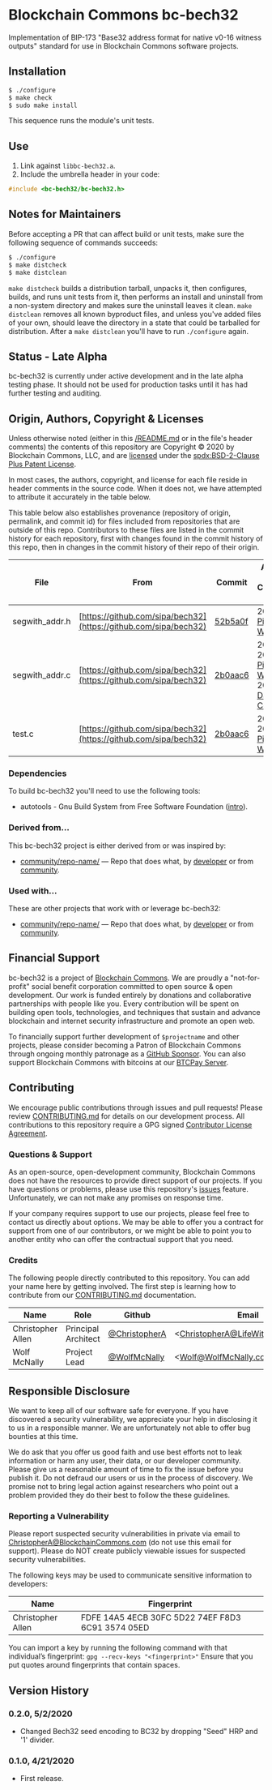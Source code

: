 # Blockchain Commons bc-bech32

Implementation of BIP-173 "Base32 address format for native v0-16 witness outputs" standard for use in Blockchain Commons software projects.

## Installation

```bash
$ ./configure
$ make check
$ sudo make install
```

This sequence runs the module's unit tests.

## Use

1. Link against `libbc-bech32.a`.
2. Include the umbrella header in your code:

```c
#include <bc-bech32/bc-bech32.h>
```

## Notes for Maintainers

Before accepting a PR that can affect build or unit tests, make sure the following sequence of commands succeeds:

```bash
$ ./configure
$ make distcheck
$ make distclean
```

`make distcheck` builds a distribution tarball, unpacks it, then configures, builds, and runs unit tests from it, then performs an install and uninstall from a non-system directory and makes sure the uninstall leaves it clean. `make distclean` removes all known byproduct files, and unless you've added files of your own, should leave the directory in a state that could be tarballed for distribution. After a `make distclean` you'll have to run `./configure` again.

## Status - Late Alpha

bc-bech32 is currently under active development and in the late alpha testing phase. It should not be used for production tasks until it has had further testing and auditing.

## Origin, Authors, Copyright & Licenses

Unless otherwise noted (either in this [/README.md](./README.md) or in the file's header comments) the contents of this repository are Copyright © 2020 by Blockchain Commons, LLC, and are [licensed](./LICENSE) under the [spdx:BSD-2-Clause Plus Patent License](https://spdx.org/licenses/BSD-2-Clause-Patent.html).

In most cases, the authors, copyright, and license for each file reside in header comments in the source code. When it does not, we have attempted to attribute it accurately in the table below.

This table below also establishes provenance (repository of origin, permalink, and commit id) for files included from repositories that are outside of this repo. Contributors to these files are listed in the commit history for each repository, first with changes found in the commit history of this repo, then in changes in the commit history of their repo of their origin.

| File      | From                                                         | Commit                                                       | Authors & Copyright (c)                                | License                                                     |
| --------- | ------------------------------------------------------------ | ------------------------------------------------------------ | ------------------------------------------------------ | ----------------------------------------------------------- |
| segwith_addr.h | [https://github.com/sipa/bech32](https://github.com/sipa/bech32) | [52b5a0f](https://github.com/sipa/bech32/commit/52b5a0fa6d3174c4150393fb7d6b58d34b4f5e0b#diff-e41fa0689fedfaab3c4cdcc018ca67cb) | 2017 [Pieter Wuille](https://github.com/sipa)  | [MIT](https://spdx.org/licenses/MIT)                        |
| segwith_addr.c | [https://github.com/sipa/bech32](https://github.com/sipa/bech32) | [2b0aac6](https://github.com/sipa/bech32/commit/2b0aac650ce560fb2b2a2bebeacaa5c87d7e5938) | 2017-2018 [Pieter Wuille](https://github.com/sipa)<br/>2017 [Daniel Cousens](https://github.com/dcousens)  | [MIT](https://spdx.org/licenses/MIT)                        |
| test.c | [https://github.com/sipa/bech32](https://github.com/sipa/bech32) | [2b0aac6](https://github.com/sipa/bech32/commit/2b0aac650ce560fb2b2a2bebeacaa5c87d7e5938) | 2017-2018 [Pieter Wuille](https://github.com/sipa)  | [MIT](https://spdx.org/licenses/MIT)                        |

### Dependencies

To build bc-bech32 you'll need to use the following tools:

- autotools - Gnu Build System from Free Software Foundation ([intro](https://www.gnu.org/software/automake/manual/html_node/Autotools-Introduction.html)).

### Derived from…

This bc-bech32 project is either derived from or was inspired by:

- [community/repo-name/](https://github.com/community/repo-name) — Repo that does what, by [developer](https://github.com/developer)  or from  [community](https://community.com).

### Used with…

These are other projects that work with or leverage bc-bech32:

- [community/repo-name/](https://github.com/community/repo-name) — Repo that does what, by [developer](https://github.com/developer)  or from  [community](https://community.com).

## Financial Support

bc-bech32 is a project of [Blockchain Commons](https://www.blockchaincommons.com/). We are proudly a "not-for-profit" social benefit corporation committed to open source & open development. Our work is funded entirely by donations and collaborative partnerships with people like you. Every contribution will be spent on building open tools, technologies, and techniques that sustain and advance blockchain and internet security infrastructure and promote an open web.

To financially support further development of `$projectname` and other projects, please consider becoming a Patron of Blockchain Commons through ongoing monthly patronage as a [GitHub Sponsor](https://github.com/sponsors/BlockchainCommons). You can also support Blockchain Commons with bitcoins at our [BTCPay Server](https://btcpay.blockchaincommons.com/).

## Contributing

We encourage public contributions through issues and pull requests! Please review [CONTRIBUTING.md](./CONTRIBUTING.md) for details on our development process. All contributions to this repository require a GPG signed [Contributor License Agreement](./CLA.md).

### Questions & Support

As an open-source, open-development community, Blockchain Commons does not have the resources to provide direct support of our projects. If you have questions or problems, please use this repository's [issues](./issues) feature. Unfortunately, we can not make any promises on response time.

If your company requires support to use our projects, please feel free to contact us directly about options. We may be able to offer you a contract for support from one of our contributors, or we might be able to point you to another entity who can offer the contractual support that you need.

### Credits

The following people directly contributed to this repository. You can add your name here by getting involved. The first step is learning how to contribute from our [CONTRIBUTING.md](./CONTRIBUTING.md) documentation.

| Name              | Role                | Github                                            | Email                                 | GPG Fingerprint                                    |
| ----------------- | ------------------- | ------------------------------------------------- | ------------------------------------- | -------------------------------------------------- |
| Christopher Allen | Principal Architect | [@ChristopherA](https://github.com/@ChristopherA) | \<ChristopherA@LifeWithAlacrity.com\> | FDFE 14A5 4ECB 30FC 5D22  74EF F8D3 6C91 3574 05ED |
| Wolf McNally      | Project Lead        | [@WolfMcNally](https://github.com/wolfmcnally)    | \<Wolf@WolfMcNally.com\>              | 9436 52EE 3844 1760 C3DC  3536 4B6C 2FCF 8947 80AE |

## Responsible Disclosure

We want to keep all of our software safe for everyone. If you have discovered a security vulnerability, we appreciate your help in disclosing it to us in a responsible manner. We are unfortunately not able to offer bug bounties at this time.

We do ask that you offer us good faith and use best efforts not to leak information or harm any user, their data, or our developer community. Please give us a reasonable amount of time to fix the issue before you publish it. Do not defraud our users or us in the process of discovery. We promise not to bring legal action against researchers who point out a problem provided they do their best to follow the these guidelines.

### Reporting a Vulnerability

Please report suspected security vulnerabilities in private via email to ChristopherA@BlockchainCommons.com (do not use this email for support). Please do NOT create publicly viewable issues for suspected security vulnerabilities.

The following keys may be used to communicate sensitive information to developers:

| Name              | Fingerprint                                        |
| ----------------- | -------------------------------------------------- |
| Christopher Allen | FDFE 14A5 4ECB 30FC 5D22  74EF F8D3 6C91 3574 05ED |

You can import a key by running the following command with that individual’s fingerprint: `gpg --recv-keys "<fingerprint>"` Ensure that you put quotes around fingerprints that contain spaces.

## Version History

### 0.2.0, 5/2/2020

* Changed Bech32 seed encoding to BC32 by dropping "Seed" HRP and '1' divider.

### 0.1.0, 4/21/2020

* First release.
